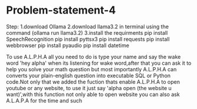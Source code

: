 # Problem-statement-4
Step:
1.download Ollama
2.download llama3.2 in terminal using the command (ollama run llama3.2)
3.install the requirments 
  pip install SpeechRecognition
  pip install pyttsx3
  pip install requests
  pip install webbrowser
  pip install pyaudio
  pip install datetime

To use A.L.P.H.A all you need to do is type your name and say the wake word 'hey alpha' when its listening for wake word,after that you can ask it 
to help you solve your math question but most importantly A.L.P.H.A can converts your plain-english question into 
executable SQL or Python code.Not only that we added the fuction thats enable A.L.P.H.A to open youtube or any 
website, to use it just say 'alpha open (the website u want)',with this function not only able to open website you can also ask 
A.L.A.P.A for the time and such
